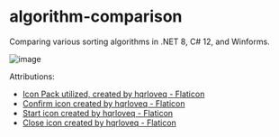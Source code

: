 # algorithm-comparison
Comparing various sorting algorithms in .NET 8, C# 12, and Winforms.

![image](https://github.com/nardnob/algorithm-comparison/assets/26029755/3a36ad86-8efd-4efc-a866-49d3af0ef7ba)

Attributions:
* [Icon Pack utilized, created by hqrloveq - Flaticon](https://www.flaticon.com/packs/social-messaging-ui-color-14034640)
* [Confirm icon created by hqrloveq - Flaticon](https://www.flaticon.com/free-icons/confirm)
* [Start icon created by hqrloveq - Flaticon](https://www.flaticon.com/free-icons/start)
* [Close icon created by hqrloveq - Flaticon](https://www.flaticon.com/free-icons/close)
